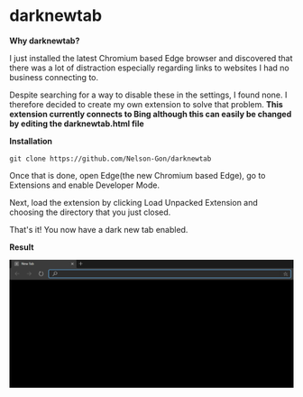 # darknewtab

**Why darknewtab?**

I just installed the latest Chromium based Edge browser and discovered that there was a lot of distraction especially regarding links to websites I had no business connecting to. 

Despite searching for a way to disable these in the settings, I found none. I therefore decided to create my own extension to solve that problem. **This extension currently connects to Bing although this can easily be changed by editing the darknewtab.html file**

**Installation**

```
git clone https://github.com/Nelson-Gon/darknewtab

```

Once that is done, open Edge(the new Chromium based Edge), go to Extensions and enable Developer Mode.

Next, load the extension by clicking Load Unpacked Extension and choosing the directory that you just closed.

That's it! You now have a dark new tab enabled.

**Result**

![New tab](newtab.png)
